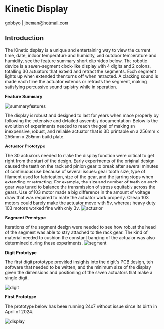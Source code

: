 # Kinetic Display

gobbyo | jbeman@hotmail.com

## Introduction

The Kinetic display is a unique and entertaining way to view the current time, date, indoor temperature and humidity, and outdoor temperature and humidity, see the feature summary short clip video below. The robotic device is a seven-segment clock-like display with 4 digits and 2 colons, totalling 30 actuators that extend and retract the segments. Each segment lights up when extended then turns off when retracted. A clacking sound is made each time the actuator extends or retracts the segment, making satisfying percussive sound tapistry while in operation.

**Feature Summary**

![summaryfeatures](img/intro/whitedisplay.webp)

The display is robust and designed to last for years when made properly by following the extensive and detailed assembly documentation. Below is the evolution of experiments needed to reach the goal of making an inexpensive, robust, and reliable actuator that is 3D printable on a 256mm x 256mm x 256mm build plate.

**Actuator Prototype**

The 30 actuators needed to make the display function were critical to get right from the start of the design. Early experiments of the original design caused the teeth on the rack and pinion gear to break after several minutes of continuous use because of several issues: gear tooth size, type of filament used for fabrication, size of the gear, and the jarring stops when extending or retracting. For example, the size and number of teeth on each gear was tuned to balance the transmission of stress equitably across the gears. Use of 103 motor made a big difference in the amount of voltage draw that was required to make the actuator work properly. Cheap 103 motors could barely make the actuator move with 5v, whereas heavy duty 103 motors worked fine with only 3v.
![actuator](img/intro/actuatorprototype.webp)

**Segment Prototype**

Iterations of the segment design were needed to see how robust the head of the segment was able to stay attached to the rack gear. The kind of material needed to cushion the constant banging of the actuator was also determined during these experiments.
![segment](img/intro/segmentprototype.webp)

**Digit Prototype**

The first digit prototype provided insights into the digit's PCB design, teh software that needed to be written, and the minimum size of the display given the dimensions and positioning of the seven actuators that make a single digit.

![digit](img/intro/singledigitprototype.webp)

**First Prototype**

The prototype below has been running 24x7 without issue since its birth in April of 2024.

![display](img/intro/intro-shortclip.webp)